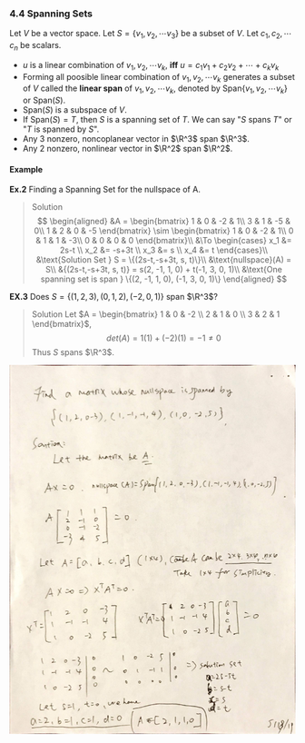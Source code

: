 ### 4.4 Spanning Sets
Let $V$ be a vector space.
Let $S = \{v_1, v_2, \cdots v_3 \}$ be a subset of $V$.
Let $c_1, c_2, \cdots c_n$ be scalars.

+ $u$ is a linear combination of $v_1, v_2, \cdots v_k$, **iff** $u= c_1v_1 + c_2v_2 + \cdots + c_kv_k$
+ Forming all poosible linear combination of $v_1, v_2, \cdots v_k$ generates a subset of $V$ called the **linear span** of $v_1, v_2, \cdots v_k$, denoted by $\text{Span}\{v_1, v_2, \cdots v_k\}$ or $\text{Span} (S)$.
+ $\text{Span} (S)$ is a subspace of $V$.
+ If $\text{Span} (S) = T$, then $S$ is a spanning set of $T$. We can say "$S$ spans $T$" or "$T$ is spanned by $S$".
+ Any 3 nonzero, noncoplanear vector in $\R^3$ span $\R^3$.
+ Any 2 nonzero, nonlinear vector in $\R^2$ span $\R^2$.

#### Example
**Ex.2** Finding a Spanning Set for the nullspace of A.
>Solution
$$
\begin{aligned}
&A = \begin{bmatrix}
1 & 0 & -2 & 1\\
3 & 1 & -5 & 0\\
1 & 2 & 0 & -5
 \end{bmatrix}
\sim
\begin{bmatrix}
1 & 0 & -2 & 1\\
0 & 1 & 1 & -3\\
0 & 0 & 0 & 0
 \end{bmatrix}\\
&\To \begin{cases}
x_1 &= 2s-t \\
x_2 &= -s+3t \\
x_3 &= s \\
x_4 &= t
\end{cases}\\
  &\text{Solution Set }  S = \{(2s-t,-s+3t, s, t)\}\\
 &\text{nullspace}(A) = S\\
 &{(2s-t,-s+3t, s, t)} = s(2, -1, 1, 0) + t(-1, 3, 0, 1)\\
 &\text{One spanning set is span } \{(2, -1, 1, 0), (-1, 3, 0, 1)\}
\end{aligned}
$$

**EX.3** Does $S= \{(1, 2, 3), (0, 1, 2), (-2, 0, 1)\}$ span $\R^3$?
>Solution
Let $A = \begin{bmatrix}
1 & 0 & -2 \\
2 & 1 & 0 \\
3 & 2 & 1
 \end{bmatrix}$,
 $$
 det(A) = 1(1) + (-2)(1) = -1 \ne 0
 $$
 Thus $S$ spans $\R^3$.

 ![Graph](../assets/nullspace_ex.JPG)
